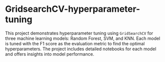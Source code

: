 # GridsearchCV-hyperparameter-tuning
This project demonstrates hyperparameter tuning using `GridSearchCV` for three machine learning models: Random Forest, SVM, and KNN. Each model is tuned with the F1 score as the evaluation metric to find the optimal hyperparameters. The project includes detailed notebooks for each model and offers insights into model performance.
